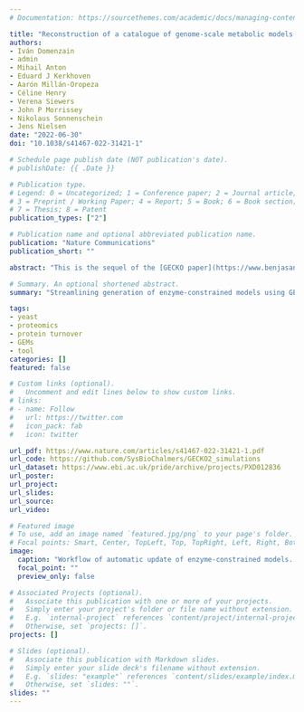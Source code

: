 ```yaml
---
# Documentation: https://sourcethemes.com/academic/docs/managing-content/

title: "Reconstruction of a catalogue of genome-scale metabolic models with enzymatic constraints using GECKO 2.0"
authors:
- Iván Domenzain
- admin
- Mihail Anton
- Eduard J Kerkhoven
- Aarón Millán-Oropeza
- Céline Henry
- Verena Siewers
- John P Morrissey
- Nikolaus Sonnenschein
- Jens Nielsen
date: "2022-06-30"
doi: "10.1038/s41467-022-31421-1"

# Schedule page publish date (NOT publication's date).
# publishDate: {{ .Date }}

# Publication type.
# Legend: 0 = Uncategorized; 1 = Conference paper; 2 = Journal article;
# 3 = Preprint / Working Paper; 4 = Report; 5 = Book; 6 = Book section;
# 7 = Thesis; 8 = Patent
publication_types: ["2"]

# Publication name and optional abbreviated publication name.
publication: "Nature Communications"
publication_short: ""

abstract: "This is the sequel of the [GECKO paper](https://www.benjasanchez.com/publication/2017/06/gecko/) that I developed in my PhD, for integration of proteomics data in GEMs. In this new paper, Iván, an extremely talented former colleague, took over the lead of the code development and elevated the GECKO tool to new heights. The main achievements were to make the tool compatible with any GEM reconstruction, and to develop a workflow where as GEMs get upgraded and curated, the enzyme-constrained counterparts (ecModels) get automatically updated, using a container called [ecModels](https://github.com/SysBioChalmers/ecModels) (see figure). This was implemented for 5 species: _Saccharomyces cerevisiae_, _Yarrowia lipolytica_, _Kluyveromyces marxianus_, _Escherichia coli_ and _Homo sapiens_. GECKO this way becomes an even more versatile tool for studying the interplay between enzymes and metabolic reactions within cells."

# Summary. An optional shortened abstract.
summary: "Streamlining generation of enzyme-constrained models using GECKO"

tags:
- yeast
- proteomics
- protein turnover
- GEMs
- tool
categories: []
featured: false

# Custom links (optional).
#   Uncomment and edit lines below to show custom links.
# links:
# - name: Follow
#   url: https://twitter.com
#   icon_pack: fab
#   icon: twitter

url_pdf: https://www.nature.com/articles/s41467-022-31421-1.pdf
url_code: https://github.com/SysBioChalmers/GECKO2_simulations
url_dataset: https://www.ebi.ac.uk/pride/archive/projects/PXD012836
url_poster:
url_project:
url_slides:
url_source:
url_video:

# Featured image
# To use, add an image named `featured.jpg/png` to your page's folder.
# Focal points: Smart, Center, TopLeft, Top, TopRight, Left, Right, BottomLeft, Bottom, BottomRight.
image:
  caption: "Workflow of automatic update of enzyme-constrained models. Taken from the original publication: https://doi.org/10.1038/s41467-022-31421-1"
  focal_point: ""
  preview_only: false

# Associated Projects (optional).
#   Associate this publication with one or more of your projects.
#   Simply enter your project's folder or file name without extension.
#   E.g. `internal-project` references `content/project/internal-project/index.md`.
#   Otherwise, set `projects: []`.
projects: []

# Slides (optional).
#   Associate this publication with Markdown slides.
#   Simply enter your slide deck's filename without extension.
#   E.g. `slides: "example"` references `content/slides/example/index.md`.
#   Otherwise, set `slides: ""`.
slides: ""
---
```

